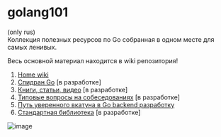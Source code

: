 # golang101
(only rus)  
Коллекция полезных ресурсов по Go собранная в одном месте для самых ленивых.

Весь основной материал находится в wiki репозитория!   
1) [Home wiki](https://github.com/Planck1858/golang101/wiki)
2) [Спидран Go](https://github.com/Planck1858/golang101/wiki/%D0%A1%D0%BF%D0%B8%D0%B4%D1%80%D0%B0%D0%BD-%D0%BF%D0%BE-Go) [в разработке]
3) [Книги, статьи, видео](https://github.com/Planck1858/golang101/wiki/Books,-articles,-videos) [в разработке]
4) [Типовые вопросы на собеседованиях](https://github.com/Planck1858/golang101/wiki/Interview-questions) [в разработке]
5) [Путь уверенного вкатуна в Go backend разработку](https://github.com/Planck1858/golang101/wiki/%D0%9F%D1%83%D1%82%D1%8C-%D1%83%D0%B2%D0%B5%D1%80%D0%B5%D0%BD%D0%BD%D0%BE%D0%B3%D0%BE-%D0%B2%D0%BA%D0%B0%D1%82%D1%83%D0%BD%D0%B0-%D0%B2-Go-backend-%D1%80%D0%B0%D0%B7%D1%80%D0%B0%D0%B1%D0%BE%D1%82%D0%BA%D1%83)
6) [Стандартная библиотека](https://github.com/Planck1858/golang101/wiki/%D0%A1%D1%82%D0%B0%D0%BD%D0%B4%D0%B0%D1%80%D1%82%D0%BD%D0%B0%D1%8F-%D0%B1%D0%B8%D0%B1%D0%BB%D0%B8%D0%BE%D1%82%D0%B5%D0%BA%D0%B0) [в разработке]

![image](https://user-images.githubusercontent.com/24526217/159717479-1c33efd7-d220-490f-8d09-b852fb56616b.png)
